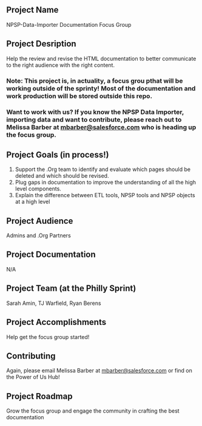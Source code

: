 ## Project Name
NPSP-Data-Importer Documentation Focus Group

## Project Desription
Help the review and revise the HTML documentation to better communicate to the right audience with the right content.

### Note: This project is, in actuality, a focus grou pthat will be working outside of the sprinty! Most of the documentation and work production will be stored outside this repo.

### Want to work with us? If you know the NPSP Data Importer, importing data and want to contribute, please reach out to Melissa Barber at mbarber@salesforce.com who is heading up the focus group.

## Project Goals (in process!)
1. Support the .Org team to identify and evaluate which pages should be deleted and which should be revised.
2. Plug gaps in documentation to improve the understanding of all the high level components.
3. Explain the difference between ETL tools, NPSP tools and NPSP objects at a high level

## Project Audience
Admins and .Org Partners

## Project Documentation
N/A

## Project Team (at the Philly Sprint)
Sarah Amin, TJ Warfield, Ryan Berens

## Project Accomplishments
Help get the focus group started!

## Contributing
Again, please email Melissa Barber at mbarber@salesforce.com or find on the Power of Us Hub!

## Project Roadmap
Grow the focus group and engage the community in crafting the best documentation

